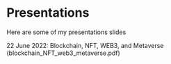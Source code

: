# Presentations

Here are some of my presentations slides

22 June 2022: Blockchain, NFT, WEB3, and Metaverse (blockchain_NFT_web3_metaverse.pdf)
